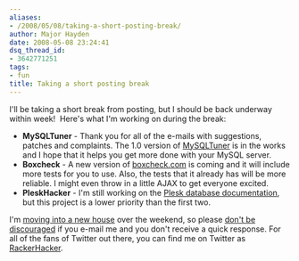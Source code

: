 ```yaml
---
aliases:
- /2008/05/08/taking-a-short-posting-break/
author: Major Hayden
date: 2008-05-08 23:24:41
dsq_thread_id:
- 3642771251
tags:
- fun
title: Taking a short posting break
---
```


I'll be taking a short break from posting, but I should be back underway within week!  Here's what I'm working on during the break:

  * **MySQLTuner** - Thank you for all of the e-mails with suggestions, patches and complaints. The 1.0 version of [MySQLTuner][1] is in the works and I hope that it helps you get more done with your MySQL server.
  * **Boxcheck** - A new version of [boxcheck.com][2] is coming and it will include more tests for you to use. Also, the tests that it already has will be more reliable. I might even throw in a little AJAX to get everyone excited.
  * **PleskHacker** - I'm still working on the [Plesk database documentation][3], but this project is a lower priority than the first two.

I'm [moving into a new house][4] over the weekend, so please [don't be discouraged][5] if you e-mail me and you don't receive a quick response. For all of the fans of Twitter out there, you can find me on Twitter as [RackerHacker][6].

 [1]: http://mysqltuner.com
 [2]: http://boxcheck.com/
 [3]: http://pleskhacker.com/
 [4]: http://www.flickr.com/photos/texas1emt/sets/72157604953201884/detail/
 [5]: http://xkcd.com/386/
 [6]: http://twitter.com/RackerHacker/